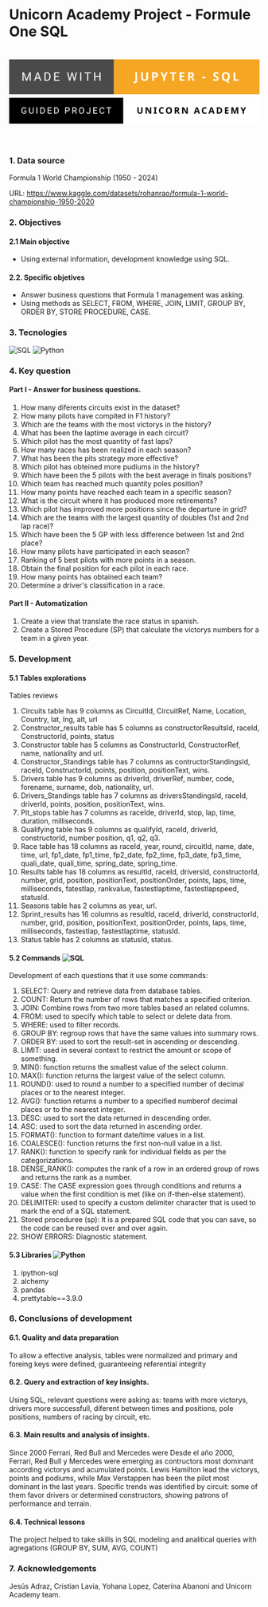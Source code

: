 
<h1> Unicorn Academy Project - Formule One SQL <h1>
 <img src="https://raw.githubusercontent.com/HannerRoag/Project_Unicorn_Python/refs/heads/main/svg/made-with-jupyter---sql.svg" alt="Made with Jupyter">
 <img src="https://raw.githubusercontent.com/HannerRoag/Project_Unicorn_Python/refs/heads/main/svg/guided-project-unicorn-academy.svg" alt="Guided Project"> <br/>
<br/>
<h3>1. Data source</h3> 
 Formula 1 World Championship (1950 - 2024) 
 
 URL: https://www.kaggle.com/datasets/rohanrao/formula-1-world-championship-1950-2020
 
### 2. Objectives
#### 2.1 Main objective
- Using external information, development knowledge using SQL.
#### 2.2. Specific objetives 
- Answer business questions that Formula 1 management was asking.
- Using methods as SELECT, FROM, WHERE, JOIN, LIMIT, GROUP BY, ORDER BY, STORE PROCEDURE, CASE.

### 3. Tecnologies
![SQL](https://img.shields.io/badge/SQL-MySQL-blue?logo=mysql&logoColor=white)
![Python](https://img.shields.io/badge/Jupyter-Python?style=flat&logo=python&logoColor=%233776AB&label=Python&labelColor=white&color=%23F37626)

### 4. Key question
#### Part I - Answer for business questions.
1. How many diferents circuits exist in the dataset?
2. How many pilots have compited in F1 history?
3. Which are the teams with the most victorys in the history?
4. What has been the laptime average in each circuit?
5. Which pilot has the most quantity of fast laps?
6. How many races has been realized in each season?
7. What has been the pits strategy more effective?
8. Which pilot has obteined more pudiums in the history?
9. Which have been the 5 pilots with the best average in finals positions?
10. Which team has reached much quantity poles position?
11. How many points have reached each team in a specific season?
12. What is the circuit where it has produced more retirements?
13. Which pilot has improved more positions since the departure in grid?
14. Which are the teams with the largest quantity of doubles (1st and 2nd lap race)?
15. Which have been the 5 GP with less difference between 1st and 2nd place?
16. How many pilots have participated in each season?
17. Ranking of 5 best pilots with more points in a season.
18. Obtain the final position for each pilot in each race.
19. How many points has obtained each team?
20. Determine a driver's classification in a race.
#### Part II - Automatization
1. Create a view that translate the race status in spanish.
2. Create a Stored Procedure (SP) that calculate the victorys numbers for a team in a given year.


### 5. Development
#### 5.1 Tables explorations
Tables reviews
1. Circuits table has 9 columns as CircuitId, CircuitRef, Name, Location, Country, lat, lng, alt, url
2. Constructor_results table has 5 columns as constructorResultsId, raceId, ConstructorId, points, status
3. Constructor table has 5 columns as ConstructorId, ConstructorRef, name, nationality and url.
4. Constructor_Standings table has 7 columns as contructorStandingsId, raceId, ConstructorId, points, position, positionText, wins.
5. Drivers table has 9 columns as driverId, driverRef, number, code, forename, surname, dob, nationality, url.
6. Drivers_Standings table has 7 columns as driversStandingsId, raceId, driverId, points, position, positionText, wins.
7. Pit_stops table has 7 columns as raceIde, driverId, stop, lap, time, duration, milliseconds.
8. Qualifying table has 9 columns as qualifyId, raceId, driverId, constructorId, number position, q1, q2, q3.
9. Race table has 18 columns as raceId, year, round, circuitId, name, date, time, url, fp1_date, fp1_time, fp2_date, fp2_time, fp3_date, fp3_time, quali_date, quali_time, spring_date, spring_time.
10. Results table has 18 columns as resultId, raceId, driversId, constructorId, number, grid, position, positionText, positionOrder, points, laps, time, milliseconds, fatestlap, rankvalue, fastestlaptime, fastestlapspeed, statusId.
11. Seasons table has 2 columns as year, url.
12. Sprint_results has 16 columns as resultId, raceId, driverId, constructorId, number, grid, position, positionText, positionOrder, points, laps, time, milliseconds, fastestlap, fastestlaptime, statusId.
13. Status table has 2 columns as statusId, status.

#### 5.2 Commands ![SQL](https://img.shields.io/badge/SQL-MySQL-blue?logo=mysql&logoColor=white)
Development of each questions that it use some commands:
1. SELECT: Query and retrieve data from database tables.
2. COUNT: Return the number of rows that matches a specified criterion.
3. JOIN: Combine rows from two more tables based an related columns.
4. FROM: used to specify which table to select or delete data from.
5. WHERE: used to filter records.
6. GROUP BY: regroup rows that have the same values into summary rows.
7. ORDER BY: used to sort the result-set in ascending or descending.
8. LIMIT: used in several context to restrict the amount or scope of something.
9. MIN(): function returns the smallest value of the select column.
10. MAX(): function returns the largest value of the select column.
11. ROUND(): used to round a number to a specified number of decimal places or to the nearest integer.
12. AVG(): function returns a number to a specified numberof decimal places or to the nearest integer.
13. DESC: used to sort the data returned in descending order.
14. ASC: used to sort the data returned in ascending order.
15. FORMAT(): function to formant date/time values in a list.
16. COALESCE(): function returns the first non-null value in a list.
17. RANK(): function to specify rank for individual fields as per the categorizations.
18. DENSE_RANK(): computes the rank of a row in an ordered group of rows and returns the rank as a number.
19. CASE: The CASE expression goes through conditions and returns a value when the first condition is met (like on if-then-else statement).
20. DELIMITER: used to specify a custom delimiter character that is used to mark the end of a SQL statement.
21. Stored proceduree (sp): It is a prepared SQL code that you can save, so the code can be reused over and over again.
22. SHOW ERRORS: Diagnostic statement.

#### 5.3 Libraries ![Python](https://img.shields.io/badge/Jupyter-Python?style=flat&logo=python&logoColor=%233776AB&label=Python&labelColor=white&color=%23F37626)
1. ipython-sql
2. alchemy
3. pandas
4. prettytable==3.9.0
    

### 6. Conclusions of development
#### 6.1. Quality and data preparation
To allow a effective analysis, tables were normalized and primary and foreing keys were defined, guaranteeing referential integrity
#### 6.2. Query and extraction of key insights.
Using SQL, relevant questions were asking as: teams with more victorys, drivers more successfull, diferent between times and positions, pole positions, numbers of racing by circuit, etc. 
#### 6.3. Main results and analysis of insights.
Since 2000 Ferrari, Red Bull and Mercedes were Desde el año 2000, Ferrari, Red Bull y Mercedes were emerging as contructors most dominant according victorys and acumulated points.
Lewis Hamilton lead the victorys, points and podiums, while Max Verstappen has been the pilot most dominant in the last years.
Specific trends was identified by circuit: some of them favor drivers or determined constructors, showing patrons of performance and terrain.
#### 6.4. Technical lessons
The project helped to take skills in SQL modeling and analitical queries with agregations (GROUP BY, SUM, AVG, COUNT) 


### 7. Acknowledgements
Jesús Adraz, Cristian Lavia, Yohana Lopez, Caterina Abanoni and Unicorn Academy team.
